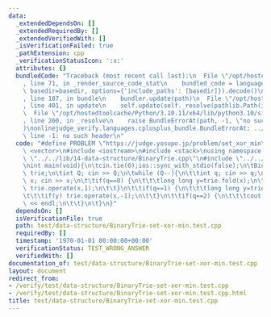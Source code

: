 ```yaml
---
data:
  _extendedDependsOn: []
  _extendedRequiredBy: []
  _extendedVerifiedWith: []
  _isVerificationFailed: true
  _pathExtension: cpp
  _verificationStatusIcon: ':x:'
  attributes: {}
  bundledCode: "Traceback (most recent call last):\n  File \"/opt/hostedtoolcache/Python/3.10.11/x64/lib/python3.10/site-packages/onlinejudge_verify/documentation/build.py\"\
    , line 71, in _render_source_code_stat\n    bundled_code = language.bundle(stat.path,\
    \ basedir=basedir, options={'include_paths': [basedir]}).decode()\n  File \"/opt/hostedtoolcache/Python/3.10.11/x64/lib/python3.10/site-packages/onlinejudge_verify/languages/cplusplus.py\"\
    , line 187, in bundle\n    bundler.update(path)\n  File \"/opt/hostedtoolcache/Python/3.10.11/x64/lib/python3.10/site-packages/onlinejudge_verify/languages/cplusplus_bundle.py\"\
    , line 401, in update\n    self.update(self._resolve(pathlib.Path(included), included_from=path))\n\
    \  File \"/opt/hostedtoolcache/Python/3.10.11/x64/lib/python3.10/site-packages/onlinejudge_verify/languages/cplusplus_bundle.py\"\
    , line 260, in _resolve\n    raise BundleErrorAt(path, -1, \"no such header\"\
    )\nonlinejudge_verify.languages.cplusplus_bundle.BundleErrorAt: ../../../lib/operator/monoid/MonoidRangeSumPointAdd.cpp:\
    \ line -1: no such header\n"
  code: "#define PROBLEM \"https://judge.yosupo.jp/problem/set_xor_min\"\n\n#include\
    \ <vector>\n#include <iostream>\n#include <stack>\nusing namespace std;\n#include\
    \ \"../../lib/14-data-structure/BinaryTrie.cpp\"\n#include \"../../../lib/operator/monoid/MonoidRangeSumPointAdd.cpp\"\
    \nint main(void){\n\tcin.tie(0);ios::sync_with_stdio(false);\n\tBinaryTrie<MonoidRangeSumPointAdd<int>,30>\
    \ trie;\n\tint Q; cin >> Q;\n\twhile (Q--){\n\t\tint q; cin >> q;\n\t\tlong long\
    \ x; cin >> x;\n\t\tif(q==0) {\n\t\t\tlong long y=trie.fold(x);\n\t\t\tif(!y)\
    \ trie.operate(x,1);\n\t\t}\n\t\tif(q==1) {\n\t\t\tlong long y=trie.fold(x);\n\
    \t\t\tif(y) trie.operate(x,-1);\n\t\t}\n\t\tif(q==2) {\n\t\t\tcout << trie.min_bitwise_xor(x)\
    \ << endl;\n\t\t}\n\t}\n}"
  dependsOn: []
  isVerificationFile: true
  path: test/data-structure/BinaryTrie-set-xor-min.test.cpp
  requiredBy: []
  timestamp: '1970-01-01 00:00:00+00:00'
  verificationStatus: TEST_WRONG_ANSWER
  verifiedWith: []
documentation_of: test/data-structure/BinaryTrie-set-xor-min.test.cpp
layout: document
redirect_from:
- /verify/test/data-structure/BinaryTrie-set-xor-min.test.cpp
- /verify/test/data-structure/BinaryTrie-set-xor-min.test.cpp.html
title: test/data-structure/BinaryTrie-set-xor-min.test.cpp
---
```

